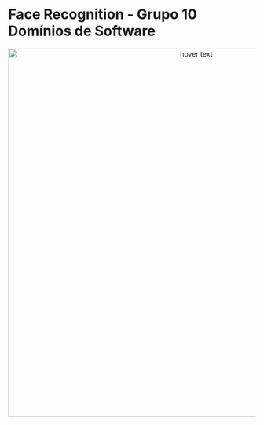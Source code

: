 # Face Recognition - Grupo 10 Domínios de Software

<p align="center">
  <img src="https://user-images.githubusercontent.com/82418789/207737560-e0ec8db0-eeff-4d90-b35f-0de49fe41ef1.png" width="750" title="hover text">
</p>
